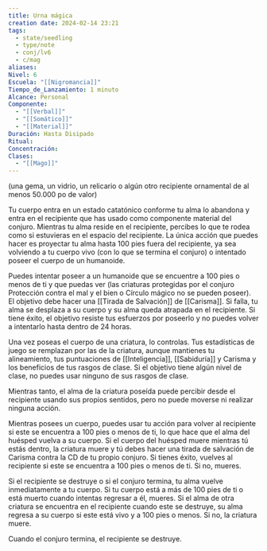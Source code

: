 ```yaml
---
title: Urna mágica
creation date: 2024-02-14 23:21
tags:
  - state/seedling
  - type/note
  - conj/lv6
  - c/mag
aliases: 
Nivel: 6
Escuela: "[[Nigromancia]]"
Tiempo_de_Lanzamiento: 1 minuto
Alcance: Personal
Componente:
  - "[[Verbal]]"
  - "[[Somático]]"
  - "[[Material]]"
Duración: Hasta Disipado
Ritual: 
Concentración: 
Clases:
  - "[[Mago]]"
---
```

(una gema, un vidrio, un relicario o algún otro recipiente ornamental de al menos 50.000 po de valor)

Tu cuerpo entra en un estado catatónico conforme tu alma lo abandona y entra en el recipiente que has usado como componente material del conjuro. Mientras tu alma reside en el recipiente, percibes lo que te rodea como si estuvieras en el espacio del recipiente. La única acción que puedes hacer es proyectar tu alma hasta 100 pies fuera del recipiente, ya sea volviendo a tu cuerpo vivo (con lo que se termina el conjuro) o intentado poseer el cuerpo de un humanoide.

Puedes intentar poseer a un humanoide que se encuentre a 100 pies o menos de ti y que puedas ver (las criaturas protegidas por el conjuro Protección contra el mal y el bien o Círculo mágico no se pueden poseer). El objetivo debe hacer una [[Tirada de Salvación]] de [[Carisma]]. Si falla, tu alma se desplaza a su cuerpo y su alma queda atrapada en el recipiente. Si tiene éxito, el objetivo resiste tus esfuerzos por poseerlo y no puedes volver a intentarlo hasta dentro de 24 horas.

Una vez poseas el cuerpo de una criatura, lo controlas. Tus estadísticas de juego se remplazan por las de la criatura, aunque mantienes tu alineamiento, tus puntuaciones de [[Inteligencia]], [[Sabiduría]] y Carisma y los beneficios de tus rasgos de clase. Si el objetivo tiene algún nivel de clase, no puedes usar ninguno de sus rasgos de clase.

Mientras tanto, el alma de la criatura poseída puede percibir desde el recipiente usando sus propios sentidos, pero no puede moverse ni realizar ninguna acción.

Mientras posees un cuerpo, puedes usar tu acción para volver al recipiente si este se encuentra a 100 pies o menos de ti, lo que hace que el alma del huésped vuelva a su cuerpo. Si el cuerpo del huésped muere mientras tú estás dentro, la criatura muere y tú debes hacer una tirada de salvación de Carisma contra la CD de tu propio conjuro. Si tienes éxito, vuelves al recipiente si este se encuentra a 100 pies o menos de ti. Si no, mueres.

Si el recipiente se destruye o si el conjuro termina, tu alma vuelve inmediatamente a tu cuerpo. Si tu cuerpo está a más de 100 pies de ti o está muerto cuando intentas regresar a él, mueres. Si el alma de otra criatura se encuentra en el recipiente cuando este se destruye, su alma regresa a su cuerpo si este está vivo y a 100 pies o menos. Si no, la criatura muere.

Cuando el conjuro termina, el recipiente se destruye.

